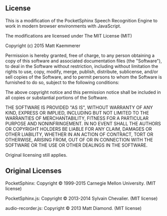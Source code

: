 ## License

This is a modification of the PocketSphinx Speech Recognition Engine
to work in modern browser environments with JavaScript.

The modifications are licensed under The MIT License (MIT)

Copyright (c) 2015 Matt Kaemmerer

Permission is hereby granted, free of charge, to any person obtaining a copy
of this software and associated documentation files (the "Software"), to deal
in the Software without restriction, including without limitation the rights
to use, copy, modify, merge, publish, distribute, sublicense, and/or sell
copies of the Software, and to permit persons to whom the Software is
furnished to do so, subject to the following conditions:

The above copyright notice and this permission notice shall be included in all
copies or substantial portions of the Software.

THE SOFTWARE IS PROVIDED "AS IS", WITHOUT WARRANTY OF ANY KIND, EXPRESS OR
IMPLIED, INCLUDING BUT NOT LIMITED TO THE WARRANTIES OF MERCHANTABILITY,
FITNESS FOR A PARTICULAR PURPOSE AND NONINFRINGEMENT. IN NO EVENT SHALL THE
AUTHORS OR COPYRIGHT HOLDERS BE LIABLE FOR ANY CLAIM, DAMAGES OR OTHER
LIABILITY, WHETHER IN AN ACTION OF CONTRACT, TORT OR OTHERWISE, ARISING FROM,
OUT OF OR IN CONNECTION WITH THE SOFTWARE OR THE USE OR OTHER DEALINGS IN THE
SOFTWARE.

Original licensing still applies.


## Original Licenses

PocketSphinx: Copyright © 1999-2015 Carnegie Mellon University. (MIT license)

PocketSphinx.js: Copyright © 2013-2014 Sylvain Chevalier. (MIT license)

audio-recorder.js: Copyright © 2013 Matt Diamond. (MIT license)
